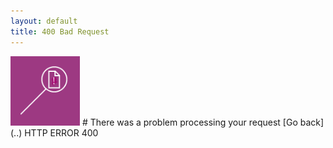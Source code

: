 ```yaml
---
layout: default
title: 400 Bad Request
---
```


<img src="./assets/malformed.png" width="111">
# There was a problem processing your request
[Go back](..)
HTTP ERROR 400
